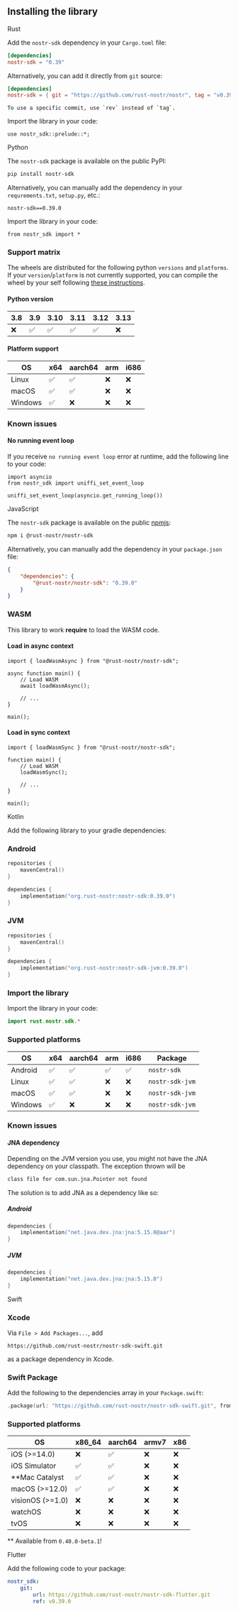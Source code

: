 ## Installing the library

<custom-tabs category="lang">

<div slot="title">Rust</div>
<section>

Add the `nostr-sdk` dependency in your `Cargo.toml` file:

```toml
[dependencies]
nostr-sdk = "0.39"
```

Alternatively, you can add it directly from `git` source:

```toml
[dependencies]
nostr-sdk = { git = "https://github.com/rust-nostr/nostr", tag = "v0.39.0" }
```

```admonish info
To use a specific commit, use `rev` instead of `tag`.
```

Import the library in your code:

```rust,ignore
use nostr_sdk::prelude::*;
```

</section>

<div slot="title">Python</div>
<section>

The `nostr-sdk` package is available on the public PyPI:

```bash
pip install nostr-sdk 
```

Alternatively, you can manually add the dependency in your `requrements.txt`, `setup.py`, etc.:

```
nostr-sdk==0.39.0
```

Import the library in your code:

```python,ignore
from nostr_sdk import *
```

### Support matrix

The wheels are distributed for the following python `versions` and `platforms`.
If your `version`/`platform` is not currently supported, you can compile the wheel by your self following [these instructions](https://github.com/rust-nostr/nostr/blob/master/bindings/nostr-sdk-ffi/README.md#python).

#### Python version

| 3.8 | 3.9 | 3.10 | 3.11 | 3.12 | 3.13 |
|-----|-----|------|------|------|------|
| ❌   | ✅   | ✅    | ✅    | ✅    | ❌    |

#### Platform support

| OS      | x64 | aarch64 | arm | i686 |
|---------|-----|---------|-----|------|
| Linux   | ✅   | ✅       | ❌   | ❌    |
| macOS   | ✅   | ✅       | ❌   | ❌    |
| Windows | ✅   | ❌       | ❌   | ❌    |

### Known issues

#### No running event loop

If you receive `no running event loop` error at runtime, add the following line to your code:

```python,ignore
import asyncio
from nostr_sdk import uniffi_set_event_loop

uniffi_set_event_loop(asyncio.get_running_loop())
```

</section>

<div slot="title">JavaScript</div>
<section>

The `nostr-sdk` package is available on the public [npmjs](https://npmjs.com):

```bash
npm i @rust-nostr/nostr-sdk
```

Alternatively, you can manually add the dependency in your `package.json` file:

```json
{
    "dependencies": {
        "@rust-nostr/nostr-sdk": "0.39.0"
    }
}
```

### WASM

This library to work **require** to load the WASM code.

#### Load in **async** context

```typescript,ignore
import { loadWasmAsync } from "@rust-nostr/nostr-sdk";

async function main() {
    // Load WASM
    await loadWasmAsync();

    // ...
}

main();
```

#### Load in **sync** context

```typescript,ignore
import { loadWasmSync } from "@rust-nostr/nostr-sdk";

function main() {
    // Load WASM
    loadWasmSync();

    // ...
}

main();
```

</section>

<div slot="title">Kotlin</div>
<section>

Add the following library to your gradle dependencies:

### Android

```kotlin
repositories {
    mavenCentral()
}

dependencies { 
    implementation("org.rust-nostr:nostr-sdk:0.39.0")
}
```

### JVM

```kotlin
repositories {
    mavenCentral()
}

dependencies { 
    implementation("org.rust-nostr:nostr-sdk-jvm:0.39.0")
}
```

### Import the library

Import the library in your code:

```kotlin
import rust.nostr.sdk.*
```

### Supported platforms

| OS      | x64 | aarch64 | arm | i686 | Package         |
|---------|-----|---------|-----|------|-----------------|
| Android | ✅   | ✅       | ✅   | ✅    | `nostr-sdk`     |
| Linux   | ✅   | ✅       | ❌   | ❌    | `nostr-sdk-jvm` |
| macOS   | ✅   | ✅       | ❌   | ❌    | `nostr-sdk-jvm` |
| Windows | ✅   | ❌       | ❌   | ❌    | `nostr-sdk-jvm` |

### Known issues

#### JNA dependency

Depending on the JVM version you use, you might not have the JNA dependency on your classpath. The exception thrown will be

```bash
class file for com.sun.jna.Pointer not found
```

The solution is to add JNA as a dependency like so:

##### Android 

```kotlin
dependencies {
    implementation("net.java.dev.jna:jna:5.15.0@aar")
}
```

##### JVM

```kotlin
dependencies {
    implementation("net.java.dev.jna:jna:5.15.0")
}
```

</section>

<div slot="title">Swift</div>
<section>

### Xcode

Via `File > Add Packages...`, add

```
https://github.com/rust-nostr/nostr-sdk-swift.git
```

as a package dependency in Xcode.

### Swift Package

Add the following to the dependencies array in your `Package.swift`:

``` swift
.package(url: "https://github.com/rust-nostr/nostr-sdk-swift.git", from: "0.39.0"),
```

### Supported platforms

| OS               | x86_64 | aarch64 | armv7 | x86 |
|------------------|--------|---------|-------|-----|
| iOS (>=14.0)     | ❌      | ✅       | ❌     | ❌   |
| iOS Simulator    | ✅      | ✅       | ❌     | ❌   |
| **Mac Catalyst   | ✅      | ✅       | ❌     | ❌   |
| macOS (>=12.0)   | ✅      | ✅       | ❌     | ❌   |
| visionOS (>=1.0) | ❌      | ❌       | ❌     | ❌   |
| watchOS          | ❌      | ❌       | ❌     | ❌   |
| tvOS             | ❌      | ❌       | ❌     | ❌   |

** Available from `0.40.0-beta.1`!

</section>

<div slot="title">Flutter</div>
<section>

Add the following code to your package:

```yaml
nostr_sdk:
    git:
        url: https://github.com/rust-nostr/nostr-sdk-flutter.git
        ref: v0.39.0
```

</section>
</custom-tabs>
